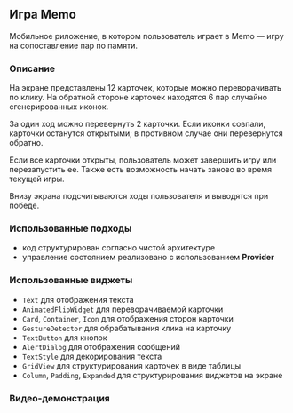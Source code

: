 ## Игра Memo

Мобильное риложение, в котором пользователь играет в Memo — игру на сопоставление пар по памяти.

### Описание

На экране представлены 12 карточек, которые можно переворачивать по клику. На обратной стороне карточек находятся 6 пар случайно сгенерированных иконок.

За один ход можно перевернуть 2 карточки. Если иконки совпали, карточки останутся открытыми; в противном случае они перевернутся обратно.

Если все карточки открыты, пользователь может завершить игру или перезапустить ее. Также есть возможность начать заново во время текущей игры.

Внизу экрана подсчитываются ходы пользователя и выводятся при победе.

### Использованные подходы

- код структурирован согласно чистой архитектуре
- управление состоянием реализовано с использованием **Provider**

### Использованные виджеты
- `Text` для отображения текста
- `AnimatedFlipWidget` для переворачиваемой карточки
- `Card`, `Container`, `Icon` для отображения сторон карточки
- `GestureDetector` для обрабатывания клика на карточку
- `TextButton` для кнопок
- `AlertDialog` для отображения сообщений
- `TextStyle` для декорирования текста
- `GridView` для структурирования карточек в виде таблицы
- `Column`, `Padding`, `Expanded` для структурирования виджетов на экране

### Видео-демонстрация
